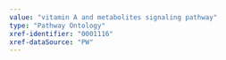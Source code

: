 ```yaml
---
value: "vitamin A and metabolites signaling pathway"
type: "Pathway Ontology"
xref-identifier: "0001116"
xref-dataSource: "PW"
---
```


